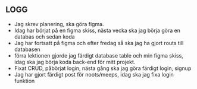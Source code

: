 ## LOGG

* Jag skrev planering, ska göra figma.
* Idag har börjat på en figma skiss, nästa vecka ska jag börja göra en databas och sedan koda
* Jag har fortsatt på figma och efter fredag så ska jag ha gjort routs till databasen
* förra lektionen gjorde jag färdigt database table och min figma skiss, idag ska jag börja koda back-end för mitt projekt.
* Fixat CRUD, påbörjat login, nästa gång ska jag göra färdigt login, signup
* Jag har gjort färdigt post för noots/meeps, idag ska jag fixa login funktion